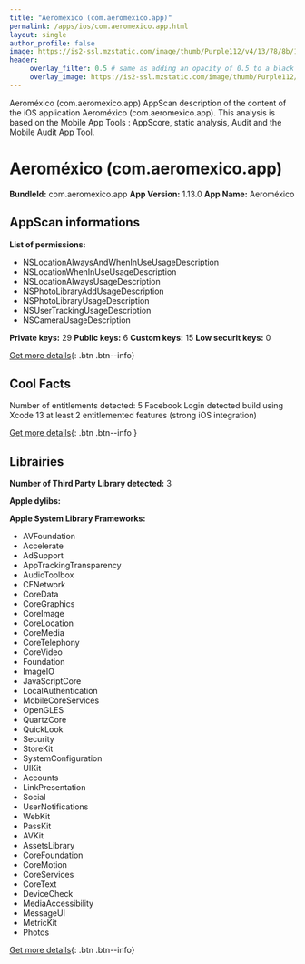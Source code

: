 ```yaml
---
title: "Aeroméxico (com.aeromexico.app)"
permalink: /apps/ios/com.aeromexico.app.html
layout: single
author_profile: false
image: https://is2-ssl.mzstatic.com/image/thumb/Purple112/v4/13/78/8b/13788bcf-65b0-f70c-40c1-90c730cef46b/AppIcon-0-0-1x_U007emarketing-0-0-0-5-0-0-sRGB-0-0-0-GLES2_U002c0-512MB-85-220-0-0.png/512x512bb.jpg
header: 
     overlay_filter: 0.5 # same as adding an opacity of 0.5 to a black background
     overlay_image: https://is2-ssl.mzstatic.com/image/thumb/Purple112/v4/13/78/8b/13788bcf-65b0-f70c-40c1-90c730cef46b/AppIcon-0-0-1x_U007emarketing-0-0-0-5-0-0-sRGB-0-0-0-GLES2_U002c0-512MB-85-220-0-0.png/512x512bb.jpg
---
```

Aeroméxico (com.aeromexico.app) AppScan description of the content of the iOS application Aeroméxico (com.aeromexico.app). This analysis is based on the Mobile App Tools : AppScore, static analysis, Audit and the Mobile Audit App Tool.

# Aeroméxico (com.aeromexico.app)

**BundleId:** com.aeromexico.app
**App Version:** 1.13.0
**App Name:** Aeroméxico


## AppScan informations 

**List of permissions:** 
- NSLocationAlwaysAndWhenInUseUsageDescription
- NSLocationWhenInUseUsageDescription
- NSLocationAlwaysUsageDescription
- NSPhotoLibraryAddUsageDescription
- NSPhotoLibraryUsageDescription
- NSUserTrackingUsageDescription
- NSCameraUsageDescription
  
  
**Private keys:** 29
**Public keys:** 6
**Custom keys:** 15
**Low securit keys:** 0
  
[Get more details](/pricing.html){: .btn .btn--info}

## Cool Facts

Number of entitlements detected: 5
Facebook Login detected
build using Xcode 13
at least 2 entitlemented features (strong iOS integration)
  
[Get more details](/pricing.html){: .btn .btn--info }

## Librairies 
**Number of Third Party Library detected:** 3


**Apple dylibs:**


**Apple System Library Frameworks:**
- AVFoundation
- Accelerate
- AdSupport
- AppTrackingTransparency
- AudioToolbox
- CFNetwork
- CoreData
- CoreGraphics
- CoreImage
- CoreLocation
- CoreMedia
- CoreTelephony
- CoreVideo
- Foundation
- ImageIO
- JavaScriptCore
- LocalAuthentication
- MobileCoreServices
- OpenGLES
- QuartzCore
- QuickLook
- Security
- StoreKit
- SystemConfiguration
- UIKit
- Accounts
- LinkPresentation
- Social
- UserNotifications
- WebKit
- PassKit
- AVKit
- AssetsLibrary
- CoreFoundation
- CoreMotion
- CoreServices
- CoreText
- DeviceCheck
- MediaAccessibility
- MessageUI
- MetricKit
- Photos


  
[Get more details](/pricing.html){: .btn .btn--info}

